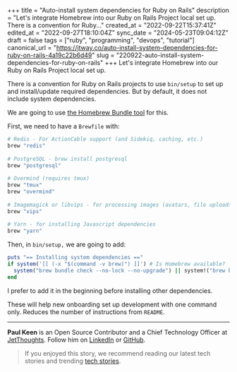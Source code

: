 +++
title = "Auto-install system dependencies for Ruby on Rails"
description = "Let's integrate Homebrew into our Ruby on Rails Project local set up.  There is a convention for Ruby..."
created_at = "2022-09-22T15:37:41Z"
edited_at = "2022-09-27T18:10:04Z"
sync_date = "2024-05-23T09:04:12Z"
draft = false
tags = ["ruby", "programming", "devops", "tutorial"]
canonical_url = "https://jtway.co/auto-install-system-dependencies-for-ruby-on-rails-4a19c22b6d49"
slug = "220922-auto-install-system-dependencies-for-ruby-on-rails"
+++
Let's integrate Homebrew into our Ruby on Rails Project local set up.

There is a convention for Ruby on Rails projects to use `bin/setup` to set up and install/update required dependencies. But by default, it does not include system dependencies. 

We are going to use [the Homebrew Bundle tool](https://github.com/Homebrew/homebrew-bundle) for this.

First, we need to have a `Brewfile` with: 

```ruby
# Redis - For ActionCable support (and Sidekiq, caching, etc.)
brew "redis"
    
# PostgreSQL - brew install postgresql
brew "postgresql"
    
# Overmind (requires tmux)
brew "tmux"
brew "overmind"
    
# Imagemagick or libvips - for processing images (avatars, file uploads, etc.)
brew "vips"
    
# Yarn - for installing Javascript dependencies
brew "yarn"
```

Then, in `bin/setup,` we are going to add:

```ruby
puts "== Installing system dependencies =="
if system('[[ (-x "$(command -v brew)") ]]') # Is Homebrew available?
  system("brew bundle check --no-lock --no-upgrade") || system!("brew bundle --no-upgrade --no-lock") # install if there are missed dependencies
end
```

I prefer to add it in the beginning before installing other dependencies.

These will help new onboarding set up development with one command only. Reduces the number of instructions from `README`.

---

**Paul Keen** is an Open Source Contributor and a Chief Technology Officer at [JetThoughts](https://www.jetthoughts.com). Follow him on [LinkedIn](https://www.linkedin.com/in/paul-keen/) or [GitHub](https://github.com/pftg).
> If you enjoyed this story, we recommend reading our latest tech stories and trending [tech stories](https://jtway.co/trending).
